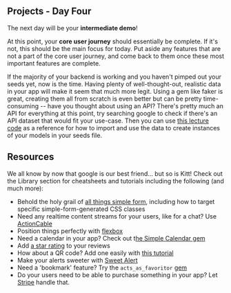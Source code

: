 ## Projects - Day Four

The next day will be your **intermediate demo**!

At this point, your **core user journey** should essentially be complete. If it's not, this should be the main focus for today. Put aside any features that are not a part of the core user journey, and come back to them once these most important features are complete.

If the majority of your backend is working and you haven't pimped out your seeds yet, now is the time. Having plenty of well-thought-out, realistic data in your app will make it seem that much more legit. Using a gem like faker is great, creating them all from scratch is even better but can be pretty time-consuming -- have you thought about using an API? There's pretty much an API for everything at this point, try searching google to check if there's an API dataset that would fit your use-case. Then you can use [this lecture code](https://kitt.lewagon.com/karr/karr.kitt/lectures/rails/search-6/index.html?title=Search&program_id=1#/1/3) as a reference for how to import and use the data to create instances of your models in your seeds file.


## Resources
We all know by now that google is our best friend... but so is Kitt! Check out the Library section for cheatsheets and tutorials including the following (and much more):
- Behold the holy grail of [all things simple form](https://kitt.lewagon.com/knowledge/cheatsheets/simple_form), including how to target specific simple-form-generated CSS classes
- Need any realtime content streams for your users, like for a chat? Use [ActionCable](https://kitt.lewagon.com/knowledge/cheatsheets/actioncable)
- Position things perfectly with [flexbox](https://kitt.lewagon.com/knowledge/cheatsheets/flexbox)
- Need a calendar in your app? Check out t[he Simple Calendar gem](https://kitt.lewagon.com/knowledge/tutorials/simple_calendar)
- Add [a star rating](https://kitt.lewagon.com/knowledge/tutorials/star_rating) to your reviews
- How about a QR code? Add one easily with [this tutorial](https://kitt.lewagon.com/knowledge/tutorials/qr_code)
- Make your alerts sweeter with [Sweet Alert](https://kitt.lewagon.com/knowledge/tutorials/sweetalert)
- Need a 'bookmark' feature? Try the `acts_as_favoritor` [gem](https://github.com/jonhue/acts_as_favoritor)
- Do your users need to be able to purchase something in your app? Let [Stripe](https://kitt.lewagon.com/knowledge/tutorials/stripe) handle that.
